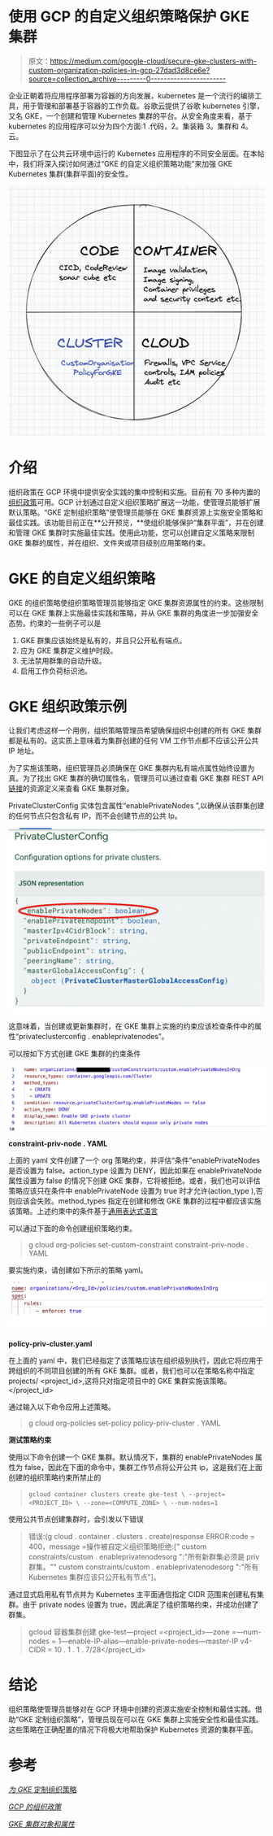 # 使用 GCP 的自定义组织策略保护 GKE 集群

> 原文：<https://medium.com/google-cloud/secure-gke-clusters-with-custom-organization-policies-in-gcp-27dad3d8ce6e?source=collection_archive---------0----------------------->

企业正朝着将应用程序部署为容器的方向发展，kubernetes 是一个流行的编排工具，用于管理和部署基于容器的工作负载。谷歌云提供了谷歌 kubernetes 引擎，又名 GKE，一个创建和管理 Kubernetes 集群的平台。从安全角度来看，基于 kubernetes 的应用程序可以分为四个方面:1 .代码，2。集装箱 3。集群和 4。云。

下图显示了在公共云环境中运行的 Kubernetes 应用程序的不同安全层面。在本帖中，我们将深入探讨如何通过“GKE 的自定义组织策略功能”来加强 GKE Kubernetes 集群(集群平面)的安全性。

![](img/08d4cefa5bf262f6d80f6b10ec080424.png)

# 介绍

组织政策在 GCP 环境中提供安全实践的集中控制和实施。目前有 70 多种内置的[组织政策](https://cloud.google.com/resource-manager/docs/organization-policy/org-policy-constraints)可用。GCP 计划通过自定义组织策略扩展这一功能，使管理员能够扩展默认策略。“GKE 定制组织策略”使管理员能够在 GKE 集群资源上实施安全策略和最佳实践。该功能目前正在**公开预览，**使组织能够保护“集群平面”，并在创建和管理 GKE 集群时实施最佳实践。使用此功能，您可以创建自定义策略来限制 GKE 集群的属性，并在组织、文件夹或项目级别应用策略约束。

# GKE 的自定义组织策略

GKE 的组织策略使组织策略管理员能够指定 GKE 集群资源属性的约束。这些限制可以在 GKE 集群上实施最佳实践和策略，并从 GKE 集群的角度进一步加强安全态势。约束的一些例子可以是

1.  GKE 群集应该始终是私有的，并且只公开私有端点。
2.  应为 GKE 集群定义维护时段。
3.  无法禁用群集的自动升级。
4.  启用工作负荷标识池。

# GKE 组织政策示例

让我们考虑这样一个用例，组织策略管理员希望确保组织中创建的所有 GKE 集群都是私有的。这实质上意味着为集群创建的任何 VM 工作节点都不应该公开公共 IP 地址。

为了实施该策略，组织管理员必须确保在 GKE 集群内私有端点属性始终设置为真。为了找出 GKE 集群的确切属性名，管理员可以通过查看 GKE 集群 REST API[链接](https://cloud.google.com/kubernetes-engine/docs/reference/rest/v1/projects.locations.clusters#resource:-cluster)的资源定义来查看 GKE 集群对象。

PrivateClusterConfig 实体包含属性“enablePrivateNodes ”,以确保从该群集创建的任何节点只包含私有 IP，而不会创建节点的公共 Ip。

![](img/3110e075a308d1efe5bbb27494c9a7cb.png)

这意味着，当创建或更新集群时，在 GKE 集群上实施的约束应该检查条件中的属性“privateclusterconfig . enableprivatenodes”。

可以按如下方式创建 GKE 集群的约束条件

![](img/10a2e5385c3a2acfaab0cec4356ec46a.png)

**constraint-priv-node . YAML**

上面的 yaml 文件创建了一个 org 策略约束，并评估“条件”enablePrivateNodes 是否设置为 false。action_type 设置为 DENY，因此如果在 enablePrivateNode 属性设置为 false 的情况下创建 GKE 集群，它将被拒绝。或者，我们也可以评估策略应该只在条件中 enablePrivateNode 设置为 true 时才允许(action_type ),否则应该会失败。method_types 指定在创建和修改 GKE 集群的过程中都应该实施该策略。上述约束中的条件基于[通用表达式语言](https://cloud.google.com/resource-manager/docs/organization-policy/creating-managing-custom-constraints#common_expression_language)

可以通过下面的命令创建组织策略约束。

> g cloud org-policies set-custom-constraint constraint-priv-node . YAML

要实施约束，请创建如下所示的策略 yaml。

![](img/c521d1d26d547af136b2047027e807b3.png)

**policy-priv-cluster.yaml**

在上面的 yaml 中，我们已经指定了该策略应该在组织级别执行，因此它将应用于跨组织的不同项目创建的所有 GKE 集群。或者，我们也可以在策略名称中指定 projects/ <project_id>,这将只对指定项目中的 GKE 集群实施该策略。</project_id>

通过输入以下命令应用上述策略。

> g cloud org-policies set-policy policy-priv-cluster . YAML

**测试策略约束**

使用以下命令创建一个 GKE 集群。默认情况下，集群的 enablePrivateNodes 属性为 false，因此在下面的命令中，集群工作节点将公开公共 ip，这是我们在上面创建的组织策略约束所禁止的

> `gcloud container clusters create gke-test \
> --project=<PROJECT_ID> \
> --zone=<COMPUTE_ZONE> \
> --num-nodes=1`

使用公共节点创建集群时，会引发以下错误

> 错误:(g cloud . container . clusters . create)response ERROR:code = 400，message =操作被自定义组织策略拒绝:[" custom constraints/custom . enableprivatenodesorg ":"所有新群集必须是 priv 群集。"" custom constraints/custom . enableprivatenodesorg ":"所有 Kubernetes 集群应该只公开私有节点"]。

通过显式启用私有节点并为 Kubernetes 主平面通信指定 CIDR 范围来创建私有集群。由于 private nodes 设置为 true，因此满足了组织策略约束，并成功创建了群集。

> gcloud 容器集群创建 gke-test—project =<project_id>—zone =<zone>—num-nodes = 1—enable-IP-alias—enable-private-nodes—master-IP v4-CIDR = 10 . 1 . 1 . 7/28</zone></project_id>

# 结论

组织策略使管理员能够对在 GCP 环境中创建的资源实施安全控制和最佳实践。借助“GKE 定制组织策略”，管理员现在可以在 GKE 集群上实施安全性和最佳实践。这些策略在正确配置的情况下将极大地帮助保护 Kubernetes 资源的集群平面。

# 参考

[*为 GKE* 定制组织策略](https://cloud.google.com/kubernetes-engine/docs/how-to/custom-org-policies#create-constraint)

[*GCP 的组织政策*](https://cloud.google.com/resource-manager/docs/organization-policy/org-policy-constraints)

[*GKE 集群对象和属性*](https://cloud.google.com/kubernetes-engine/docs/reference/rest/v1/projects.locations.clusters#resource:-cluster)